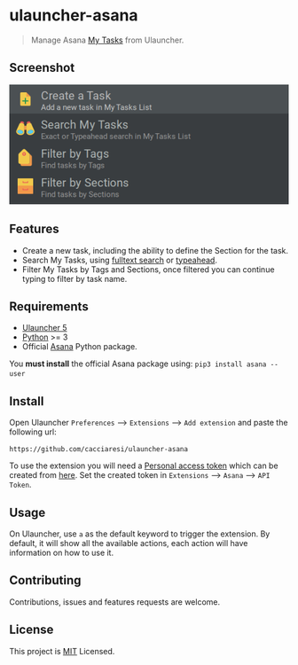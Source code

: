 # ulauncher-asana

> Manage Asana [My Tasks](https://asana.com/guide/help/fundamentals/my-tasks) from Ulauncher.

## Screenshot

![Screenshot](doc/menu.png)

## Features

- Create a new task, including the ability to define the Section for the task.
- Search My Tasks, using [fulltext search](https://developers.asana.com/docs/search-tasks-in-a-workspace)
  or [typeahead](https://developers.asana.com/docs/typeahead).
- Filter My Tasks by Tags and Sections, once filtered you can continue typing to filter by task name.

## Requirements

- [Ulauncher 5](https://ulauncher.io)
- [Python](https://www.python.org) >= 3
- Official [Asana](https://github.com/Asana/python-asana) Python package.

You **must install** the official Asana package using: `pip3 install asana --user`

## Install

Open Ulauncher `Preferences` ⟶ `Extensions` ⟶ `Add extension` and paste the following url:

```
https://github.com/cacciaresi/ulauncher-asana
```

To use the extension you will need a [Personal access token](https://developers.asana.com/docs/personal-access-token)
which
can be created from [here](https://app.asana.com/0/my-apps). Set the created token in `Extensions` ⟶ `Asana`
⟶ `API Token`.

## Usage

On Ulauncher, use `a` as the default keyword to trigger the extension. By default, it will show all the available
actions, each action will have information on how to use it.

## Contributing

Contributions, issues and features requests are welcome.

## License

This project is [MIT](LICENSE) Licensed.
